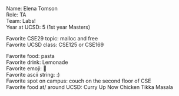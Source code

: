 Name: Elena Tomson  
Role: TA  
Team: Labs!  
Year at UCSD: 5 (1st year Masters)

Favorite CSE29 topic: malloc and free  
Favorite UCSD class: CSE125 or CSE169

Favorite food: pasta  
Favorite drink: Lemonade  
Favorite emoji: 🥠  
Favorite ascii string: :)  
Favorite spot on campus: couch on the second floor of CSE  
Favorite food at/ around UCSD: Curry Up Now Chicken Tikka Masala
